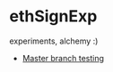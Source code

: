 # ethSignExp
experiments, alchemy :)

* [Master branch testing](https://mohamedhayibor.github.io/ethSignExp/)
